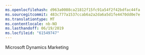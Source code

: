 ```yaml
---
ms.openlocfilehash: d963a0008ca21812f15fc91a54f2f42bdfac44fa
ms.sourcegitcommit: 483c777a1537ccab6a2a2da6a5d1fe4470dd0e7e
ms.translationtype: MT
ms.contentlocale: nb-NO
ms.lasthandoff: 06/19/2019
ms.locfileid: "61549747"
---
```

Microsoft Dynamics Marketing